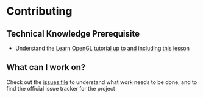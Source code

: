 # Contributing

## Technical Knowledge Prerequisite

- Understand the [Learn OpenGL tutorial up to and including this lesson](https://learnopengl.com/Getting-started/Hello-Triangle)

## What can I work on?

Check out the [issues file](./Issues.md) to understand what work needs to be done, and to find the official issue tracker for the project
